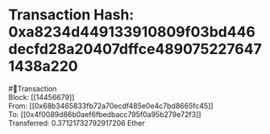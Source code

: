 
Transaction Hash: 0xa8234d449133910809f03bd446decfd28a20407dffce4890752276471438a220
====================================================================================
  
#💸Transaction  
Block: [[14456679]]  
From: [[0x68b3465833fb72a70ecdf485e0e4c7bd8665fc45]]  
To: [[0x4f0089d86b0aef6fbedbacc795f0a95b279e72f3]]  
Transferred: 0.37121732792917206 Ether
